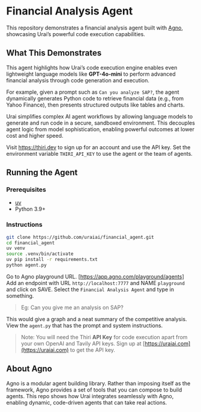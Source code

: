 # Financial Analysis Agent

This repository demonstrates a financial analysis agent built with [Agno](https://github.com/your-agno-link), showcasing Urai’s powerful code execution capabilities.

## What This Demonstrates

This agent highlights how Urai’s code execution engine enables even lightweight language models like **GPT-4o-mini** to perform advanced financial analysis through code generation and execution.

For example, given a prompt such as `Can you analyze SAP?`, the agent dynamically generates Python code to retrieve financial data (e.g., from Yahoo Finance), then presents structured outputs like tables and charts. 

Urai simplifies complex AI agent workflows by allowing language models to generate and run code in a secure, sandboxed environment. This decouples agent logic from model sophistication, enabling powerful outcomes at lower cost and higher speed. 

Visit https://thiri.dev to sign up for an account and use the API key. Set the environment variable
`THIRI_API_KEY` to use the agent or the team of agents.

## Running the Agent

### Prerequisites

- [uv](https://github.com/astral-sh/uv)
- Python 3.9+

### Instructions

```bash
git clone https://github.com/uraiai/financial_agent.git
cd financial_agent
uv venv
source .venv/bin/activate
uv pip install -r requirements.txt
python agent.py
```

Go to Agno playground URL. [https://app.agno.com/playground/agents] 
Add an endpoint with URL `http://localhost:7777` and NAME `playground` and click on SAVE.
Select the `Financial Analysis Agent` and type in something. 

> Eg: Can you give me an analysis on SAP?

This would give a graph and a neat summary of the competitive analysis.
View the `agent.py` that has the prompt and system instructions.

> Note: You will need the Thiri **API Key** for code execution apart from your own OpenAI and Tavily API keys. Sign up at [https://uraiai.com](https://uraiai.com) to get the API key.

## About Agno

Agno is a modular agent building library. Rather than imposing itself as the framework, Agno
provides a set of tools that you can compose to build agents. This repo shows how 
Urai integrates seamlessly with Agno, enabling dynamic, code-driven agents that can take real actions.
